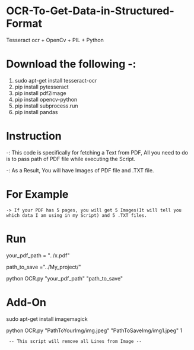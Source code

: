 # OCR-To-Get-Data-in-Structured-Format
 Tesseract ocr + OpenCv + PIL + Python
  
# Download the following -:
1. sudo apt-get install tesseract-ocr
2. pip install pytesseract
3. pip install pdf2image
4. pip install opencv-python
5. pip install subprocess.run
6. pip install pandas

# Instruction
  -: This code is specifically for fetching a Text from PDF, All you need to do is to pass path of PDF file while executing the Script.
  
  -: As a Result, You will have Images of PDF file and .TXT file.


# For Example
    -> If your PDF has 5 pages, you will get 5 Images(It will tell you which data I am using in my Script) and 5 .TXT files.

# Run 
your_pdf_path = "../x.pdf"

path_to_save ="../My_project/"

python OCR.py  "your_pdf_path" "path_to_save"

# Add-On
sudo apt-get install imagemagick

python OCR.py "PathToYourImg/img.jpeg" "PathToSaveImg/img1.jpeg"  1

     -- This script will remove all Lines from Image --

